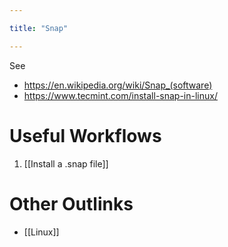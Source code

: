 ```yaml
---

title: "Snap"

---
```

See 
- https://en.wikipedia.org/wiki/Snap_(software)
- https://www.tecmint.com/install-snap-in-linux/

# Useful Workflows
1. [[Install a .snap file]]

# Other Outlinks
- [[Linux]]